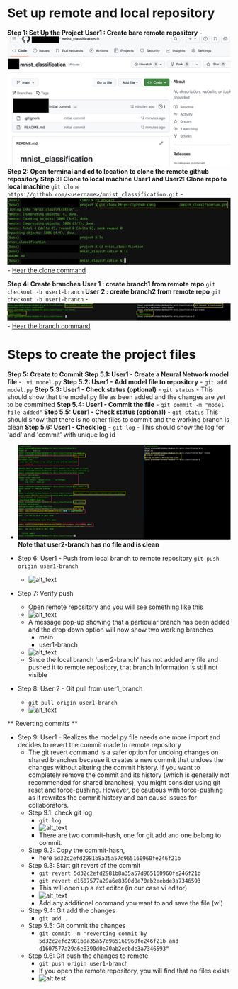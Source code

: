 # Set up remote and local repository
  **Step 1: Set Up the Project**
    __User1 : Create bare remote repository__
    - ![alt text](bare_remote_repo.png)
  **Step 2: Open terminal and cd to location to clone the remote github repository**
  **Step 3: Clone to local machine**
    __User1 and User2: Clone repo to local machine__
    ```git clone https://github.com/<username>/mnist_classification.git```
    - ![alt text](clone.png)
    - [Hear the clone command](https://github.com/prathebaselva/cs897/assets/38529810/4f1d2e77-79ba-4c0f-aa2f-721239c76151)
  
  **Step 4: Create branches**
    __User 1 : create branch1 from remote repo__
      ```git checkout -b user1-branch```
    __User 2 : create branch2 from remote repo__
      ```git checkout -b user1-branch```
    - ![alt text](branch.png)
    - [Hear the branch command](https://github.com/prathebaselva/cs897/assets/38529810/de1b16f9-e778-461e-ac9c-83ebba3d2bcc)

# Steps to create the project files
  **Step 5: Create to Commit**
   __Step 5.1: User1 - Create a Neural Network model file__
     - ``` vi model.py```
   __Step 5.2: User1 - Add model file to repository__
     - ``` git add model.py ```
   __Step 5.3: User1 - Check status (optional)__
     - ``` git status ```
     - This should show that the model.py file as been added and the changes are yet to be committed
   __Step 5.4: User1 - Commit the file__
     - ``` git commit -m "model file added" ```
   __Step 5.5: User1 - Check status (optional)__
     - ``` git status ```
       This should show that there is no other files to commit and the working branch is clean
   __Step 5.6: User1 - Check log__
     - ``` git log ```
     - This should show the log for 'add' and 'commit' with unique log id
   - ![alt_text](user1_add_commit_model.png)
   **__Note that user2-branch has no file and is clean__**
- Step 6: User1 - Push from local branch to remote repository
  ``` git push origin user1-branch ```
  - ![alt_text](user1_push_remote.png)
- Step 7: Verify push
  - Open remote repository and you will see something like this
  - ![alt_text](remote_repo_user1_branch.png)
  - A message pop-up showing that a particular branch has been added and the drop down option will now show two working branches
    - main
    - user1-branch
  - ![alt_text](only_user1_branch.png)
  - Since the local branch 'user2-branch' has not added any file and pushed it to remote repository, that branch information is still not visible
  
- Step 8: User 2 - Git pull from user1_branch
  - ``` git pull origin user1-branch ```
  - ![alt_text](user2_pull_branch1.png)

** Reverting commits **
- Step 9: User1 - Realizes the model.py file needs one more import and decides to revert the commit made to remote repository
  - The git revert command is a safer option for undoing changes on shared branches because it creates a new commit that undoes the changes without altering the commit history. If you want to completely remove the commit and its history (which is generally not recommended for shared branches), you might consider using git reset and force-pushing. However, be cautious with force-pushing as it rewrites the commit history and can cause issues for collaborators.
  - Step 9.1: check git log
    - ``` git log ```
    - ![alt_text](user1_push_remote.png)
    - There are two commit-hash, one for git add and one belong to commit.
  - Step 9.2: Copy the commit-hash,
    - here ```5d32c2efd2981b8a35a57d965160960fe246f21b```
  - Step 9.3: Start git revert of the commit
    - ``` git revert 5d32c2efd2981b8a35a57d965160960fe246f21b ```
    - ``` git revert d1607577a29a6e8390d0e70ab2eebde3a7346593 ```
    - This will open up a ext editor (in our case vi editor)
    - ![alt_text](user1_push_remote.png)
    - Add any additional command you want to and save the file (w!)
  - Step 9.4: Git add the changes
    - ``` git add . ```
  - Step 9.5: Git commit the changes
    - ``` git commit -m "reverting commit by 5d32c2efd2981b8a35a57d965160960fe246f21b and d1607577a29a6e8390d0e70ab2eebde3a7346593" ```
  - Step 9.6: Git push the changes to remote
    - ``` git push origin user1-branch ```
    - If you open the remote repository, you will find that no files exists
    - ![alt test](revert_user1_nofile_anymore.png)
  
